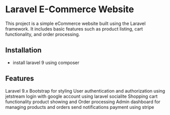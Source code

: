 # Laravel E-Commerce Website

This project is a simple eCommerce website built using the Laravel framework. It includes basic features such as product listing, cart functionality, and order processing.  
 

 ## Installation
- install laravel 9 using composer 


## Features
Laravel 9.x
Bootstrap for styling
User authentication and authorization using jetstream 
login with google account using laravel socialite
Shopping cart functionality
product showing and Order processing 
Admin dashboard for managing products and orders
send notifications
payment using stripe

